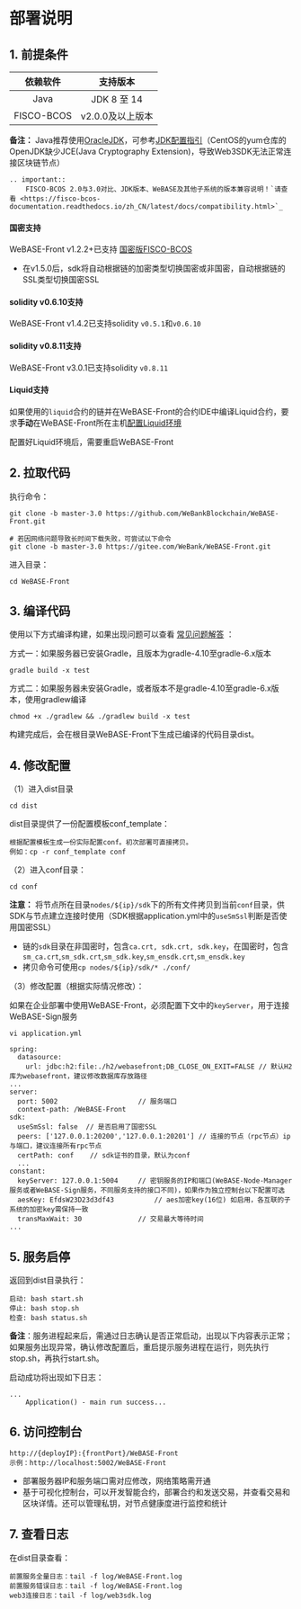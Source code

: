 # 部署说明

## 1. 前提条件

| 依赖软件 | 支持版本 |
| :-: | :-: |
| Java | JDK 8 至 14 |
| FISCO-BCOS | v2.0.0及以上版本 |

**备注：** Java推荐使用[OracleJDK](https://www.oracle.com/technetwork/java/javase/downloads/index.html)，可参考[JDK配置指引](./appendix.html#jdk)（CentOS的yum仓库的OpenJDK缺少JCE(Java Cryptography Extension)，导致Web3SDK无法正常连接区块链节点）

```eval_rst
.. important::
    FISCO-BCOS 2.0与3.0对比、JDK版本、WeBASE及其他子系统的版本兼容说明！`请查看 <https://fisco-bcos-documentation.readthedocs.io/zh_CN/latest/docs/compatibility.html>`_
```

#### 国密支持

WeBASE-Front v1.2.2+已支持 [国密版FISCO-BCOS](https://fisco-bcos-documentation.readthedocs.io/zh_CN/latest/docs/manual/guomi_crypto.html)
- 在v1.5.0后，sdk将自动根据链的加密类型切换国密或非国密，自动根据链的SSL类型切换国密SSL

<span id="solc6"></span>
#### solidity v0.6.10支持

WeBASE-Front v1.4.2已支持solidity `v0.5.1`和`v0.6.10`

#### solidity v0.8.11支持

WeBASE-Front v3.0.1已支持solidity `v0.8.11`

#### Liquid支持

如果使用的`liquid`合约的链并在WeBASE-Front的合约IDE中编译Liquid合约，要求**手动**在WeBASE-Front所在主机[配置Liquid环境](https://liquid-doc.readthedocs.io/zh_CN/latest/docs/quickstart/prerequisite.html)

配置好Liquid环境后，需要重启WeBASE-Front


## 2. 拉取代码
执行命令：
```shell
git clone -b master-3.0 https://github.com/WeBankBlockchain/WeBASE-Front.git

# 若因网络问题导致长时间下载失败，可尝试以下命令
git clone -b master-3.0 https://gitee.com/WeBank/WeBASE-Front.git
```

进入目录：

```
cd WeBASE-Front
```

## 3. 编译代码

使用以下方式编译构建，如果出现问题可以查看 [常见问题解答](./appendix.html#id6) ：

方式一：如果服务器已安装Gradle，且版本为gradle-4.10至gradle-6.x版本

```shell
gradle build -x test
```

方式二：如果服务器未安装Gradle，或者版本不是gradle-4.10至gradle-6.x版本，使用gradlew编译

```shell
chmod +x ./gradlew && ./gradlew build -x test
```

构建完成后，会在根目录WeBASE-Front下生成已编译的代码目录dist。

## 4. 修改配置

（1）进入dist目录

```
cd dist
```

dist目录提供了一份配置模板conf_template：

```
根据配置模板生成一份实际配置conf。初次部署可直接拷贝。
例如：cp -r conf_template conf
```

（2）进入conf目录：

```shell
cd conf
```

**注意：** 将节点所在目录`nodes/${ip}/sdk`下的所有文件拷贝到当前`conf`目录，供SDK与节点建立连接时使用（SDK根据application.yml中的`useSmSsl`判断是否使用国密SSL）
- 链的`sdk`目录在非国密时，包含`ca.crt, sdk.crt, sdk.key`，在国密时，包含`sm_ca.crt`,`sm_sdk.crt`,`sm_sdk.key`,`sm_ensdk.crt`,`sm_ensdk.key`
- 拷贝命令可使用`cp nodes/${ip}/sdk/* ./conf/`

（3）修改配置（根据实际情况修改）：

如果在企业部署中使用WeBASE-Front，必须配置下文中的`keyServer`，用于连接WeBASE-Sign服务

```
vi application.yml
```

``` 
spring:
  datasource:
    url: jdbc:h2:file:./h2/webasefront;DB_CLOSE_ON_EXIT=FALSE // 默认H2库为webasefront，建议修改数据库存放路径
...
server: 
  port: 5002                    // 服务端口
  context-path: /WeBASE-Front
sdk:
  useSmSsl: false  // 是否启用了国密SSL
  peers: ['127.0.0.1:20200','127.0.0.1:20201'] // 连接的节点（rpc节点）ip与端口，建议连接所有rpc节点
  certPath: conf    // sdk证书的目录，默认为conf
  ...
constant: 
  keyServer: 127.0.0.1:5004     // 密钥服务的IP和端口(WeBASE-Node-Manager服务或者WeBASE-Sign服务，不同服务支持的接口不同)，如果作为独立控制台以下配置可选
  aesKey: EfdsW23D23d3df43          // aes加密key(16位) 如启用，各互联的子系统的加密key需保持一致
  transMaxWait: 30              // 交易最大等待时间
...
```

## 5. 服务启停

返回到dist目录执行：
```shell
启动: bash start.sh
停止: bash stop.sh
检查: bash status.sh
```
**备注**：服务进程起来后，需通过日志确认是否正常启动，出现以下内容表示正常；如果服务出现异常，确认修改配置后，重启提示服务进程在运行，则先执行stop.sh，再执行start.sh。

启动成功将出现如下日志：
```
...
	Application() - main run success...
```

## 6. 访问控制台

```
http://{deployIP}:{frontPort}/WeBASE-Front
示例：http://localhost:5002/WeBASE-Front
```

- 部署服务器IP和服务端口需对应修改，网络策略需开通
- 基于可视化控制台，可以开发智能合约，部署合约和发送交易，并查看交易和区块详情。还可以管理私钥，对节点健康度进行监控和统计

## 7. 查看日志

在dist目录查看：

```
前置服务全量日志：tail -f log/WeBASE-Front.log
前置服务错误日志：tail -f log/WeBASE-Front.log
web3连接日志：tail -f log/web3sdk.log
```